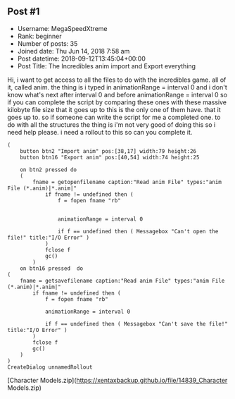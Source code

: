 ## Post #1
- Username: MegaSpeedXtreme
- Rank: beginner
- Number of posts: 35
- Joined date: Thu Jun 14, 2018 7:58 am
- Post datetime: 2018-09-12T13:45:04+00:00
- Post Title: The Incredibles anim import and Export everything

Hi, i want to get access to all the files to do with the incredibles game. all of it, called anim. the thing is i typed in animationRange = interval 0 and i don't
know what's next after interval 0 and before animationRange = interval 0 so if you can complete the script by comparing these ones with these massive kilobyte 
file size that it goes up to this is the only one of them have. that it goes up to. so if someone can write the script for me a completed one. to do with all the structures
the thing is i'm not very good of doing this so i need help please.
i need a rollout to this so can you complete it.

```
(
	button btn2 "Import anim" pos:[38,17] width:79 height:26
	button btn16 "Export anim" pos:[40,54] width:74 height:25

	on btn2 pressed do
	(
		fname = getopenfilename caption:"Read anim File" types:"anim File (*.anim)|*.anim|"
			if fname != undefined then (
				f = fopen fname "rb"
				
				
				animationRange = interval 0
				
				if f == undefined then ( Messagebox "Can't open the file!" title:"I/O Error" )
			)
			fclose f
			gc()
		)
	on btn16 pressed  do
(
	fname = getsavefilename caption:"Read anim File" types:"anim File (*.anim)|*.anim|"
		if fname != undefined then (
			f = fopen fname "rb"
			
			animationRange = interval 0
			
			if f == undefined then ( Messagebox "Can't save the file!" title:"I/O Error" )
		)
		fclose f
		gc()
	)
)
CreateDialog unnamedRollout
```

[Character Models.zip](https://xentaxbackup.github.io/file/14839_Character Models.zip)
